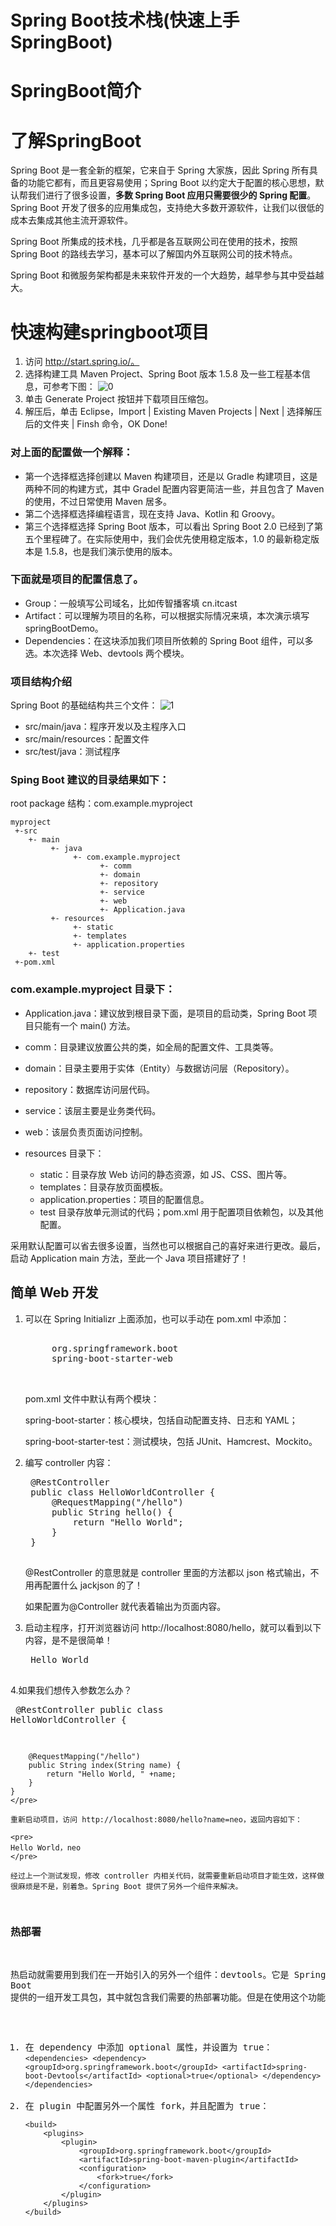 # Spring Boot技术栈(快速上手SpringBoot)

# SpringBoot简介

# 了解SpringBoot

Spring Boot 是一套全新的框架，它来自于 Spring 大家族，因此 Spring 所有具备的功能它都有，而且更容易使用；Spring Boot 以约定大于配置的核心思想，默认帮我们进行了很多设置，**多数 Spring Boot 应用只需要很少的 Spring 配置**。Spring Boot 开发了很多的应用集成包，支持绝大多数开源软件，让我们以很低的成本去集成其他主流开源软件。

Spring Boot 所集成的技术栈，几乎都是各互联网公司在使用的技术，按照 Spring Boot 的路线去学习，基本可以了解国内外互联网公司的技术特点。

Spring Boot 和微服务架构都是未来软件开发的一个大趋势，越早参与其中受益越大。

# 快速构建springboot项目

1. 访问 http://start.spring.io/。
2. 选择构建工具 Maven Project、Spring Boot 版本 1.5.8 及一些工程基本信息，可参考下图：
![0](./springboot_img/gouJianXiangMu.jpg)
3. 单击 Generate Project 按钮并下载项目压缩包。
4. 解压后，单击 Eclipse，Import | Existing Maven Projects | Next | 选择解压后的文件夹 | Finsh 命令，OK Done!

### 对上面的配置做一个解释：

- 第一个选择框选择创建以 Maven 构建项目，还是以 Gradle 构建项目，这是两种不同的构建方式，其中 Gradel 配置内容更简洁一些，并且包含了 Maven 的使用，不过日常使用 Maven 居多。
- 第二个选择框选择编程语言，现在支持 Java、Kotlin 和 Groovy。
- 第三个选择框选择 Spring Boot 版本，可以看出 Spring Boot 2.0 已经到了第五个里程碑了。在实际使用中，我们会优先使用稳定版本，1.0 的最新稳定版本是 1.5.8，也是我们演示使用的版本。

### 下面就是项目的配置信息了。

- Group：一般填写公司域名，比如传智播客填 cn.itcast
- Artifact：可以理解为项目的名称，可以根据实际情况来填，本次演示填写 springBootDemo。
- Dependencies：在这块添加我们项目所依赖的 Spring Boot 组件，可以多选。本次选择 Web、devtools 两个模块。

### 项目结构介绍

Spring Boot 的基础结构共三个文件：
![1](./springboot_img/mulujiegou.jpg)

- src/main/java：程序开发以及主程序入口
- src/main/resources：配置文件
- src/test/java：测试程序

### Sping Boot 建议的目录结果如下：

root package 结构：com.example.myproject

	myproject
	 +-src
	    +- main
	         +- java
	              +- com.example.myproject
	                    +- comm
	                    +- domain
	                    +- repository
	                    +- service
	                    +- web
	                    +- Application.java
	         +- resources
	              +- static
	              +- templates
	              +- application.properties
	    +- test
	 +-pom.xml

### com.example.myproject 目录下：

- Application.java：建议放到根目录下面，是项目的启动类，Spring Boot 项目只能有一个 main() 方法。
- comm：目录建议放置公共的类，如全局的配置文件、工具类等。
- domain：目录主要用于实体（Entity）与数据访问层（Repository）。
- repository：数据库访问层代码。
- service：该层主要是业务类代码。
- web：该层负责页面访问控制。
- resources 目录下：

	- static：目录存放 Web 访问的静态资源，如 JS、CSS、图片等。
	- templates：目录存放页面模板。
	- application.properties：项目的配置信息。
	- test 目录存放单元测试的代码；pom.xml 用于配置项目依赖包，以及其他配置。

采用默认配置可以省去很多设置，当然也可以根据自己的喜好来进行更改。最后，启动 Application main 方法，至此一个 Java 项目搭建好了！

## 简单 Web 开发
1. 可以在 Spring Initializr 上面添加，也可以手动在 pom.xml 中添加：
	<pre>
	<dependency>
		<groupId>org.springframework.boot</groupId>
		<artifactId>spring-boot-starter-web</artifactId>
	</dependency>
	</pre>

	pom.xml 文件中默认有两个模块：
	
	spring-boot-starter：核心模块，包括自动配置支持、日志和 YAML；
	
	spring-boot-starter-test：测试模块，包括 JUnit、Hamcrest、Mockito。
2. 编写 controller 内容：

	<pre>
	@RestController
	public class HelloWorldController {
	    @RequestMapping("/hello")
	    public String hello() {
	        return "Hello World";
	    }
	}
	</pre>
	@RestController 的意思就是 controller 里面的方法都以 json 格式输出，不用再配置什么 jackjson 的了！
	
	如果配置为@Controller 就代表着输出为页面内容。

3. 启动主程序，打开浏览器访问 http://localhost:8080/hello，就可以看到以下内容，是不是很简单！
	<pre>
	Hello World
	</pre>
4.如果我们想传入参数怎么办？
	<pre>
	@RestController
	public class HelloWorldController {
	
	    @RequestMapping("/hello")
	    public String index(String name) {
	        return "Hello World, " +name;
	    }
	}
	</pre>

	重新启动项目，访问 http://localhost:8080/hello?name=neo，返回内容如下：

	<pre>
	Hello World，neo
	</pre>

	经过上一个测试发现，修改 controller 内相关代码，就需要重新启动项目才能生效，这样做很麻烦是不是，别着急。Spring Boot 提供了另外一个组件来解决。

### 热部署

热启动就需要用到我们在一开始引入的另外一个组件：devtools。它是 Spring Boot 提供的一组开发工具包，其中就包含我们需要的热部署功能。但是在使用这个功能之前还需要再做一些配置。

1. 在 dependency 中添加 optional 属性，并设置为 true：
		```
		<dependencies>
		    <dependency>
		        <groupId>org.springframework.boot</groupId>
		        <artifactId>spring-boot-Devtools</artifactId>
		        <optional>true</optional>
		    </dependency>
		</dependencies>
		```
2. 在 plugin 中配置另外一个属性 fork，并且配置为 true：
	```
	<build>
	    <plugins>
	        <plugin>
	            <groupId>org.springframework.boot</groupId>
	            <artifactId>spring-boot-maven-plugin</artifactId>
	            <configuration>
	                <fork>true</fork>
	            </configuration>
	        </plugin>
		</plugins>
	</build>
	```